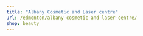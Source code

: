 ```yaml
---
title: "Albany Cosmetic and Laser centre"
url: /edmonton/albany-cosmetic-and-laser-centre/
shop: beauty
---
```

